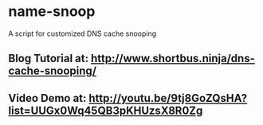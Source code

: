 name-snoop
==========

A script for customized DNS cache snooping

Blog Tutorial at:   http://www.shortbus.ninja/dns-cache-snooping/
--
Video Demo at:      http://youtu.be/9tj8GoZQsHA?list=UUGx0Wq45QB3pKHUzsX8R0Zg
--
